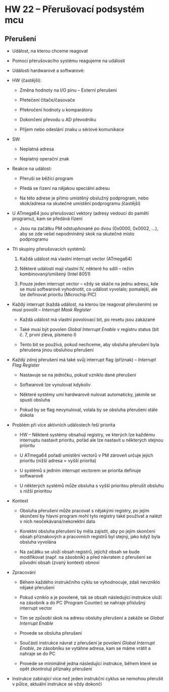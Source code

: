 # HW 22 – Přerušovací podsystém mcu

## Přerušení

* Událost, na kterou chceme reagovat

* Pomocí přerušovacího systému reagujeme na události

* Události hardwarové a softwarové:

* HW (častější):

  * Změna hodnoty na I/O pinu – Externí přerušení

  * Přetečení čítače/časovače

  * Překročení hodnoty u komparátoru

  * Dokončení převodu u AD převodníku

  * Příjem nebo odeslání znaku u sériové komunikace

* SW:

  * Neplatná adresa

  * Neplatný operační znak

* Reakce na událost:

  * Přeruší se běžící program

  * Předá se řízení na nějakou speciální adresu

  * Na této adrese je přímo umístěný obslužný podprogram, nebo skok/adresa na skutečné umístění podprogramu (častější)

* U ATmega64 jsou přerušovací vektory (adresy vedoucí do paměti programu), kam se předává řízení

  * Jsou na začátku PM odstupňované po dvou (0x0000, 0x0002, ...), aby se zde vešel nepodmíněný skok na skutečné místo podprogramu

* Tři skupiny přerušovacích systémů:

  1. Každá událost má vlastní interrupt vector (ATmega64)

  2. Některé události mají vlastní IV, některé ho sdílí – režim kombinovaný/smíšený (Intel 8051)

  3. Pouze jeden interrupt vector – vždy se skáče na jednu adresu, kde se musí softwarově vyhodnotit, co událost vyvolalo; pomalejší, ale lze definovat prioritu (Microchip PIC)

* Každý interrupt (každá událost, na kterou lze reagovat přerušením) se musí povolit – _Interrupt Mask Register_

  * Každá událost má vlastní povolovací bit, po resetu jsou zakázané

  * Také musí být povolen _Global Interrupt Enable_ v registru status (bit č. 7, první zleva, písmeno I)

  * Tento bit se používá, pokud nechceme, aby obsluha přerušení byla přerušena jinou obsluhou přerušení

* Každý zdroj přerušení má také svůj interrupt flag (příznak) – _Interrupt Flag Register_

  * Nastavuje se na jedničku, pokud vzniklo dané přerušení

  * Softwarově lze vynulovat kdykoliv

  * Některé systémy umí hardwarově nulovat automaticky, jakmile se spustí obsluha

  * Pokud by se flag nevynuloval, volala by se obsluha přerušení stále dokola

* Problém při více aktivních událostech řeší priorita

  * HW – Některé systémy obsahují registry, ve kterých lze každému interruptu nastavit prioritu, pořád ale lze nastavit u některých stejnou prioritu

  * U ATmega64 pořadí umístění vectorů v PM zároveň určuje jejich prioritu (nižší adresa = vyšší priorita)

  * U systémů s jedním interrupt vectorem se priorita definuje softwarově

  * U některých systémů může obsluha s vyšší prioritou přerušit obsluhu s nižší prioritou

* Kontext

  * Obsluha přerušení může pracovat s nějakými registry, po jejím skončení by hlavní program mohl tyto registry také používat a nalézt v nich neočekávaná/nekorektní data

  * Korektní obsluha přerušení by měla zajistit, aby po jejím skončení obsah příznakových a pracovních registrů byl stejný, jako když byla obsluha vyvolána

  * Na začátku se uloží obsah registrů, jejichž obsah se bude modifikovat (např. na zásobník) a před návratem z přerušení se původní obsah (zvaný kontext) obnoví

* Zpracování

  * Během každého instrukčního cyklu se vyhodnocuje, zdali nevzniklo nějaké přerušení

  * Pokud vzniklo a je povolené, tak se obsah následující instrukce uloží na zásobník a do PC (Program Counter) se nahraje příslušný interrupt vector

  * Tím se způsobí skok na adresu obsluhy přerušení a zakáže se _Global Interrupt Enable_

  * Provede se obsluha přerušení

  * Součástí instrukce návrat z přerušení je povolení _Global Interrupt Enable_, ze zásobníku se vytáhne adresa, kam se máme vrátit a nahraje se do PC

  * Provede se minimálně jedna následující instrukce, během které se opět zkontrolují příznaky přerušení

* Instrukce zabírající více než jeden instrukční cyklus se nemohou přerušit v půlce, aktuální instrukce se vždy dokončí
